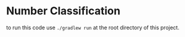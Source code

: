 # Number Classification

to run this code use `./gradlew run` at the root directory of this project.
